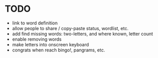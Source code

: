 # TODO

- link to word definition
- allow people to share / copy-paste status, wordlist, etc.
- add find missing words: two-letters, and where known, letter count
- enable removing words
- make letters into onscreen keyboard
- congrats when reach bingo!, pangrams, etc.
